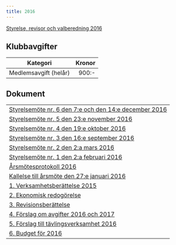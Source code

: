 ```yaml
---
title: 2016
---
```

[Styrelse, revisor och valberedning 2016](seniorstyrelse_2016.pdf)
## Klubbavgifter

Kategori|Kronor|
|-|-:|
|Medlemsavgift (helår)|900:-|

## Dokument

||
|-|
|[Styrelsemöte nr. 6 den 7:e och den 14:e december 2016](Protokoll_SrS_nr6_2016.pdf)|
|[Styrelsemöte nr. 5 den 23:e november 2016](Protokoll_SrS_nr5_2016.pdf)|
|[Styrelsemöte nr. 4 den 19:e oktober 2016](Protokoll_SrS_nr4_2016_ny.pdf)|
|[Styrelsemöte nr. 3 den 16:e september 2016](Protokoll_SrS_nr3_2016.pdf)|
|[Styrelsemöte nr. 2 den 2:a mars 2016](Protokoll_SrS_nr2_2016.pdf)|
|[Styrelsemöte nr. 1 den 2:a februari 2016](Protokoll_SrS_nr1_2016.pdf)|
|[Årsmötesprotokoll 2016](arsmote_protokoll_2016.pdf)|
|[Kallelse till årsmöte den 27:e januari 2016](kallelse_SrS_arsmote_2016.pdf)|
|[1. Verksamhetsberättelse 2015](bilaga1_verksamhet_2015.pdf)|
|[2. Ekonomisk redogörelse](bilaga2_ekonomi_2015.pdf)|
|[3. Revisionsberättelse](bilaga3_revision_2015.pdf)|
|[4. Förslag om avgifter 2016 och 2017](bilaga4_avgiftspolicy_2016.pdf)|
|[5. Förslag till tävlingsverksamhet 2016](bilaga5_verksamhetforslag_2016.pdf)|
|[6. Budget för 2016](bilaga6_budget_2016.pdf)|

